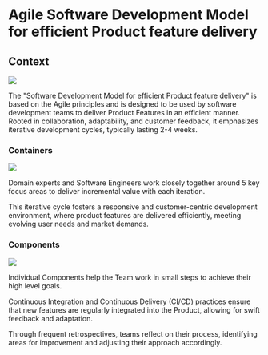 # Agile Software Development Model for efficient Product feature delivery

## Context

![](embed:Context)

The "Software Development Model for efficient Product feature delivery" is based on the Agile principles and is
designed to be used by software development teams to deliver Product Features in an efficient manner. Rooted in
collaboration, adaptability, and customer feedback, it emphasizes iterative development cycles, typically lasting 2-4
weeks.

### Containers

![](embed:Containers)

Domain experts and Software Engineers work closely together around 5 key focus areas to deliver incremental value with 
each iteration.

This iterative cycle fosters a responsive and customer-centric development environment, where product features are
delivered efficiently, meeting evolving user needs and market demands.

### Components

![](embed:Components)

Individual Components help the Team work in small steps to achieve their high level goals. 

Continuous Integration and 
Continuous Delivery (CI/CD) practices ensure that new features are regularly integrated into the Product, allowing for 
swift feedback and adaptation.

Through frequent retrospectives, teams reflect on their process, identifying areas for improvement 
and adjusting their approach accordingly.

